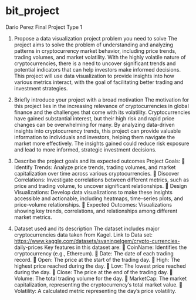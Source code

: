 # bit_project

Dario Perez 
Final Project Type 1

1. Propose a data visualization project problem you need to 
solve
The project aims to solve the problem of understanding and analyzing 
patterns in cryptocurrency market behavior, including price trends, 
trading volumes, and market volatility. With the highly volatile nature 
of cryptocurrencies, there is a need to uncover significant trends and 
potential indicators that can help investors make informed decisions. 
This project will use data visualization to provide insights into how 
various metrics interact, with the goal of facilitating better trading and 
investment strategies.

2. Briefly introduce your project with a broad motivation
The motivation for this project lies in the increasing relevance of 
cryptocurrencies in global finance and the challenges that come with 
its volatility. Cryptocurrencies have gained substantial interest, but 
their high risk and rapid price changes can be overwhelming for many. 
By analyzing data-driven insights into cryptocurrency trends, this 
project can provide valuable information to individuals and investors, 
helping them navigate the market more effectively. The insights 
gained could reduce risk exposure and lead to more informed, 
strategic investment decisions.

3. Describe the project goals and its expected outcomes
Project Goals:
 Identify Trends: Analyze price trends, trading volumes, and 
market capitalization over time across various cryptocurrencies.
 Discover Correlations: Investigate correlations between 
different metrics, such as price and trading volume, to uncover 
significant relationships.
 Design Visualizations: Develop data visualizations to make 
these insights accessible and actionable, including heatmaps, 
time-series plots, and price-volume relationships.
 Expected Outcomes: Visualizations showing key trends, 
correlations, and relationships among different market metrics.

4. Dataset used and its description
The dataset includes major cryptocurrencies data taken from Kagel. 
 Link to Data set:
https://www.kaggle.com/datasets/svaningelgem/crypto-currencies-
daily-prices
Key features in this dataset are:
 CoinName: Identifies the cryptocurrency (e.g., Ethereum).
 Date: The date of each trading record.
 Open: The price at the start of the trading day.
 High: The highest price reached during the day.
 Low: The lowest price reached during the day.
 Close: The price at the end of the trading day.
 Volume: The total trading volume for the day.
 MarketCap: The market capitalization, representing the 
cryptocurrency’s total market value.
 Volatility: A calculated metric representing the day’s price 
volatility.
